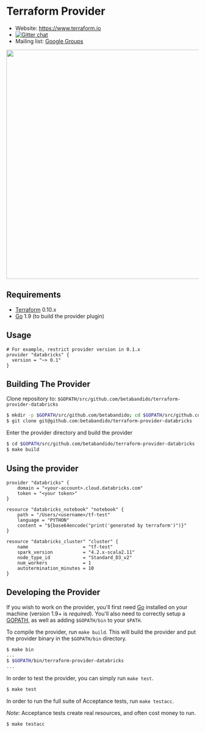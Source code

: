 Terraform Provider
==================

- Website: https://www.terraform.io
- [![Gitter chat](https://badges.gitter.im/hashicorp-terraform/Lobby.png)](https://gitter.im/hashicorp-terraform/Lobby)
- Mailing list: [Google Groups](http://groups.google.com/group/terraform-tool)

<img src="https://cdn.rawgit.com/hashicorp/terraform-website/master/content/source/assets/images/logo-hashicorp.svg" width="600px">

Requirements
------------

-	[Terraform](https://www.terraform.io/downloads.html) 0.10.x
-	[Go](https://golang.org/doc/install) 1.9 (to build the provider plugin)

Usage
---------------------

```
# For example, restrict provider version in 0.1.x
provider "databricks" {
  version = "~> 0.1"
}
```

Building The Provider
---------------------

Clone repository to: `$GOPATH/src/github.com/betabandido/terraform-provider-databricks`

```sh
$ mkdir -p $GOPATH/src/github.com/betabandido; cd $GOPATH/src/github.com/betabandido
$ git clone git@github.com:betabandido/terraform-provider-databricks
```

Enter the provider directory and build the provider

```sh
$ cd $GOPATH/src/github.com/betabandido/terraform-provider-databricks
$ make build
```

Using the provider
----------------------

```hcl
provider "databricks" {
    domain = "<your-account>.cloud.databricks.com"
    token = "<your token>"
}

resource "databricks_notebook" "notebook" {
    path = "/Users/<username>/tf-test"
    language = "PYTHON"
    content = "${base64encode("print('generated by terraform')")}"
}

resource "databricks_cluster" "cluster" {
    name                    = "tf-test"
    spark_version           = "4.2.x-scala2.11"
    node_type_id            = "Standard_D3_v2"
    num_workers             = 1
    autotermination_minutes = 10
}
```

Developing the Provider
---------------------------

If you wish to work on the provider, you'll first need [Go](http://www.golang.org) installed on your machine (version 1.9+ is *required*). You'll also need to correctly setup a [GOPATH](http://golang.org/doc/code.html#GOPATH), as well as adding `$GOPATH/bin` to your `$PATH`.

To compile the provider, run `make build`. This will build the provider and put the provider binary in the `$GOPATH/bin` directory.

```sh
$ make bin
...
$ $GOPATH/bin/terraform-provider-databricks
...
```

In order to test the provider, you can simply run `make test`.

```sh
$ make test
```

In order to run the full suite of Acceptance tests, run `make testacc`.

*Note:* Acceptance tests create real resources, and often cost money to run.

```sh
$ make testacc
```